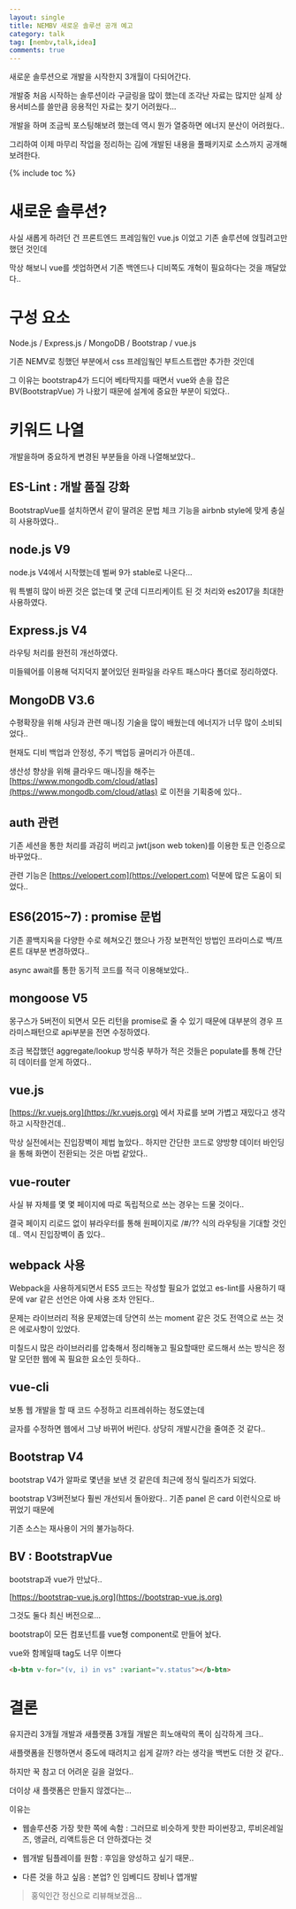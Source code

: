 ```yaml
---
layout: single
title: NEMBV 새로운 솔루션 공개 예고
category: talk
tag: [nembv,talk,idea]
comments: true
---
```


새로운 솔루션으로 개발을 시작한지 3개월이 다되어간다.

개발중 처음 시작하는 솔루션이라 구글링을 많이 했는데 조각난 자료는 많지만 실제 상용서비스를 쓸만큼 응용적인 자료는 찾기 어려웠다...
  
개발을 하며 조금씩 포스팅해보려 했는데 역시 뭔가 열중하면 에너지 분산이 어려웠다..

그리하여 이제 마무리 작업을 정리하는 김에 개발된 내용을 풀패키지로 소스까지 공개해보려한다.

{% include toc %}

# 새로운 솔루션?

사실 새롭게 하려던 건 프론트엔드 프레임웤인 vue.js 이었고 기존 솔루션에 얹힐려고만 했던 것인데

막상 해보니 vue를 셋업하면서 기존 백엔드나 디비쪽도 개혁이 필요하다는 것을 깨달았다..

# 구성 요소

Node.js / Express.js / MongoDB / Bootstrap / vue.js

기존 NEMV로 칭했던 부분에서 css 프레임웤인 부트스트랩만 추가한 것인데

그 이유는 bootstrap4가 드디어 베타딱지를 때면서 vue와 손을 잡은 BV(BootstrapVue) 가 나왔기 때문에 설계에 중요한 부분이 되었다..

# 키워드 나열

개발을하며 중요하게 변경된 부분들을 아래 나열해보았다..

## ES-Lint : 개발 품질 강화

BootstrapVue를 설치하면서 같이 딸려온 문법 체크 기능을 airbnb style에 맞게 충실히 사용하였다..

## node.js V9

node.js V4에서 시작했는데 벌써 9가 stable로 나온다...

뭐 특별히 많이 바뀐 것은 없는데 몇 군데 디프리케이트 된 것 처리와 es2017을 최대한 사용하였다.

## Express.js V4

라우팅 처리를 완전히 개선하였다. 

미들웨어를 이용해 덕지덕지 붙어있던 원파일을 라우트 패스마다 폴더로 정리하였다.

## MongoDB V3.6

수평확장을 위해 샤딩과 관련 매니징 기술을 많이 배웠는데 에너지가 너무 많이 소비되었다..

현재도 디비 백업과 안정성, 주기 백업등 골머리가 아픈데..

생산성 향상을 위해 클라우드 매니징을 해주는 [https://www.mongodb.com/cloud/atlas](https://www.mongodb.com/cloud/atlas) 로 이전을 기획중에 있다..

## auth 관련

기존 세션을 통한 처리를 과감히 버리고 jwt(json web token)를 이용한 토큰 인증으로 바꾸었다..

관련 기능은 [https://velopert.com](https://velopert.com) 덕분에 많은 도움이 되었다..

## ES6(2015~7) : promise 문법

기존 콜백지옥을 다양한 수로 헤쳐오긴 했으나 가장 보편적인 방법인 프라미스로 백/프론트 대부분 변경하였다..

async await를 통한 동기적 코드를 적극 이용해보았다..

## mongoose V5

몽구스가 5버전이 되면서 모든 리턴을 promise로 줄 수 있기 때문에 대부분의 경우 프라미스패턴으로 api부분을 전면 수정하였다.

조금 복잡했던 aggregate/lookup 방식중 부하가 적은 것들은 populate를 통해 간단히 데이터를 얻게 하였다..

## vue.js

[https://kr.vuejs.org](https://kr.vuejs.org) 에서 자료를 보며 가볍고 재밌다고 생각하고 시작한건데..

막상 실전에서는 진입장벽이 제법 높았다.. 하지만 간단한 코드로 양방향 데이터 바인딩을 통해 화면이 전환되는 것은 마법 같았다..

## vue-router

사실 뷰 자체를 몇 몇 페이지에 따로 독립적으로 쓰는 경우는 드물 것이다..

결국 페이지 리로드 없이 뷰라우터를 통해 원페이지로 /#/?? 식의 라우팅을 기대할 것인데.. 역시 진입장벽이 좀 있다..

## webpack 사용

Webpack을 사용하게되면서 ES5 코드는 작성할 필요가 없었고 es-lint를 사용하기 때문에 var 같은 선언은 아예 사용 조차 안된다..

문제는 라이브러리 적용 문제였는데 당연히 쓰는 moment 같은 것도 전역으로 쓰는 것은 에로사항이 있었다.

미칠드시 많은 라이브러리를 압축해서 정리해놓고 필요할때만 로드해서 쓰는 방식은 정말 모던한 웹에 꼭 필요한 요소인 듯하다..

## vue-cli

보통 웹 개발을 할 때 코드 수정하고 리프레쉬하는 정도였는데

글자를 수정하면 웹에서 그냥 바뀌어 버린다. 상당히 개발시간을 줄여준 것 같다..

## Bootstrap V4

bootstrap V4가 알파로 몇년을 보낸 것 같은데 최근에 정식 릴리즈가 되었다.

bootstrap V3버전보다 훨씬 개선되서 돌아왔다.. 기존 panel 은 card 이런식으로 바뀌었기 때문에

기존 소스는 재사용이 거의 불가능하다.

## BV : BootstrapVue

bootstrap과 vue가 만났다..

[https://bootstrap-vue.js.org](https://bootstrap-vue.js.org)

그것도 둘다 최신 버전으로...

bootstrap이 모든 컴포넌트를 vue형 component로 만들어 놨다.

vue와 함께일때 tag도 너무 이쁘다 

```html
<b-btn v-for="(v, i) in vs" :variant="v.status"></b-btn>
```

# 결론

유지관리 3개월 개발과 새플랫폼 3개월 개발은 희노애락의 폭이 심각하게 크다..

새플랫폼을 진행하면서 중도에 때려치고 쉽게 갈까? 라는 생각을 백번도 더한 것 같다..

하지만 꾹 참고 더 어려운 길을 걸었다..

더이상 새 플랫폼은 만들지 않겠다는...
 
이유는

- 웹솔루션중 가장 핫한 쪽에 속함 : 그러므로 비슷하게 핫한 파이썬장고, 루비온레일즈, 앵글러, 리액트등은 더 안하겠다는 것

- 웹개발 팀플레이를 원함 : 후임을 양성하고 싶기 때문..

- 다른 것을 하고 싶음 : 본업? 인 임베디드 장비나 앱개발

> 홍익인간 정신으로 리뷰해보겠음...
